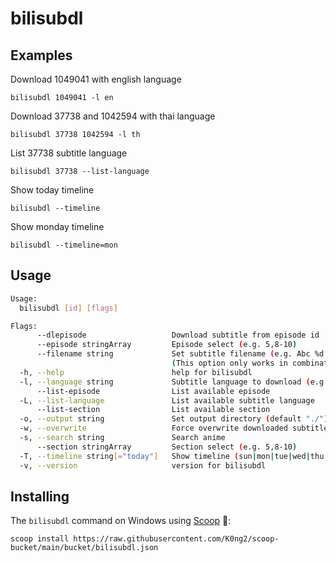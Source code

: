 # bilisubdl

## Examples

Download 1049041 with english language

`bilisubdl 1049041 -l en`

Download 37738 and 1042594 with thai language

`bilisubdl 37738 1042594 -l th`

List 37738 subtitle language

`bilisubdl 37738 --list-language`

Show today timeline

`bilisubdl --timeline`

Show monday timeline

`bilisubdl --timeline=mon`

## Usage

```bash
Usage:
  bilisubdl [id] [flags]

Flags:
      --dlepisode                   Download subtitle from episode id
      --episode stringArray         Episode select (e.g. 5,8-10)
      --filename string             Set subtitle filename (e.g. Abc %d = Abc 1, Abc %02d = Abc 01)
                                    (This option only works in combination with --dlepisode flag)
  -h, --help                        help for bilisubdl
  -l, --language string             Subtitle language to download (e.g. en)
      --list-episode                List available episode
  -L, --list-language               List available subtitle language
      --list-section                List available section
  -o, --output string               Set output directory (default "./")
  -w, --overwrite                   Force overwrite downloaded subtitles
  -s, --search string               Search anime
      --section stringArray         Section select (e.g. 5,8-10)
  -T, --timeline string[="today"]   Show timeline (sun|mon|tue|wed|thu|fri|sat)
  -v, --version                     version for bilisubdl
```

## Installing

The `bilisubdl` command on Windows using [Scoop](https://scoop.sh/) 🍨:

    scoop install https://raw.githubusercontent.com/K0ng2/scoop-bucket/main/bucket/bilisubdl.json
